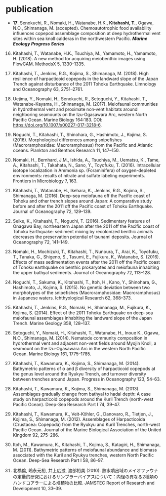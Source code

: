 # publication

- **17**. Senokuchi, R., Nomaki, H., Watanabe, H.K., **Kitahashi, T.**, Ogawa, N.O., Shimanaga, M. (accepted). Chemoautotrophic food availability influences copepod assemblage composition at deep hydrothermal vent sites within sea knoll calderas in the northwestern Pacific. ***Marine Ecology Progress Series***

16. Kitahashi, T., Watanabe, H.K., Tsuchiya, M., Yamamoto, H., Yamamoto, H. (2018). A new method for acquiring meiobenthic images using FlowCAM. MethodsX 5, 1330–1335.

15. Kitahashi, T., Jenkins, R.G., Kojima, S., Shimanaga, M. (2018). High resilience of harpacticoid copepods in the landward slope of the Japan Trench against disturbance of the 2011 Tohoku Earthquake. Limnology and Oceanography 63, 2751–2761.

14. Uejima, Y., Nomaki, H., Senokuchi, R., Setoguchi, Y., Kitahashi, T., Watanabe-Kayama, H., Shimanaga, M. (2017). Meiofaunal communities in hydrothermal vent and proximate non‐vent habitats around neighboring seamounts on the Izu‐Ogasawara Arc, western North Pacific Ocean. Marine Biology 164:183. DOI: https://doi.org/10.1007/s00227-017-3218-6.

13. Noguchi, T., Kitahashi, T., Shinohara, G., Hashimoto, J., Kojima, S. (2016). Morphological differences among snipefishes (Macroramphosidae: Macroramphosus) from the Pacific and Atlantic oceans. Plankton and Benthos Research 11, 147–150.

12. Nomaki, H., Bernhard, J.M., Ishida, A., Tsuchiya, M., Uematsu, K., Tame, A., Kitahashi, T., Takahata, N., Sano, Y., Toyofuku, T. (2016). Intracellular isotope localization in Ammonia sp. (Foraminifera) of oxygen-depleted environments: results of nitrate and sulfate labeling experiments. Frontiers in Microbiology 7, 163.

11. Kitahashi, T., Watanabe, H., Ikehara, K., Jenkins, R.G., Kojima, S., Shimanaga, M. (2016). Deep-sea meiofauna off the Pacific coast of Tohoku and other trench slopes around Japan: A comparative study before and after the 2011 off the Pacific coast of Tohoku Earthquake. Journal of Oceanography 72, 129–139.

10. Seike, K., Kitahashi, T., Noguchi, T. (2016). Sedimentary features of Onagawa Bay, northeastern Japan after the 2011 off the Pacific coast of Tohoku Earthquake: sediment mixing by recolonized benthic animals decreases the preservation potential of tsunami deposits. Journal of Oceanography 72, 141–149.

9. Nomaki, H., Mochizuki, T., Kitahashi, T., Nunoura, T., Arai, K., Toyofuku, T., Tanaka, G., Shigeno, S., Tasumi, E., Fujikura, K., Watanabe, S. (2016). Effects of mass sedimentation events after the 2011 off the Pacific coast of Tohoku earthquake on benthic prokaryotes and meiofauna inhabiting the upper bathyal sediments. Journal of Oceanography 72, 113–128.

8. Noguchi, T., Sakuma, K., Kitahashi, T., Itoh, H., Kano, Y., Shinohara, G., Hashimoto, J., Kojima, S. (2015). No genetic deviation between two morphotypes of the snipefishes (Macroramphosidae: Macroramphosus) in Japanese waters. Ichthyological Research 62, 368–373.

7. Kitahashi, T., Jenkins, R.G., Nomaki, H., Shimanaga, M., Fujikura, K., Kojima, S. (2014). Effect of the 2011 Tohoku Earthquake on deep-sea meiofaunal assemblages inhabiting the landward slope of the Japan Trench. Marine Geology 358, 128–137.

6. Setoguchi, Y., Nomaki, H., Kitahashi, T., Watanabe, H., Inoue K., Ogawa, N.O., Shimanaga, M. (2014). Nematode community composition in hydrothermal vent and adjacent non-vent fields around Myojin Knoll, a seamount on the Izu-Ogasawara Arc in the western North Pacific Ocean. Marine Biology 161, 1775–1785.

5. Kitahashi, T., Kawamura, K., Kojima, S., Shimanaga, M. (2014). Bathymetric patterns of α and β diversity of harpacticoid copepods at the genus level around the Ryukyu Trench, and turnover diversity between trenches around Japan. Progress in Oceanography 123, 54–63.

4. Kitahashi, T., Kawamura, K., Kojima, S., Shimanaga, M. (2013). Assemblages gradually change from bathyal to hadal depth: A case study on harpacticoid copepods around the Kuril Trench (north-west Pacific Ocean). Deep-Sea Research Part I 74, 39–47.

3. Kitahashi, T., Kawamura, K., Veit-Köhler, G., Danovaro, R., Tietjen, J., Kojima, S., Shimanaga, M. (2012). Assemblages of Harpacticoida (Crustacea: Copepoda) from the Ryukyu and Kuril Trenches, north-west Pacific Ocean. Journal of the Marine Biological Association of the United Kingdom 92, 275–286.

2. Itoh, M., Kawamura, K., Kitahashi, T., Kojima, S., Katagiri, H., Shimanaga, M. (2011). Bathymetric patterns of meiofaunal abundance and biomass associated with the Kuril and Ryukyu trenches, western North Pacific Ocean. Deep-Sea Research Part I 58, 86–97.

1. 北橋倫, 嶋永元裕, 井上広滋, 渡部裕美 (2010). 熱水噴出域のメイオファウナの定量的研究におけるサンプラーバイアスについて：内径の異なる2種類のハンドコアラーによる堆積物の比較. JAMSTEC Report of Research and Development 10, 33–39.
